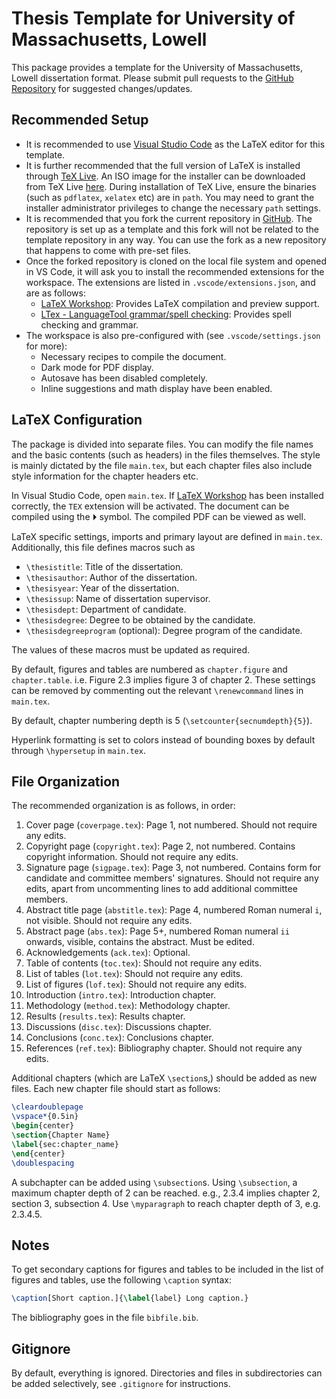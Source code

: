 # Thesis Template for University of Massachusetts, Lowell

This package provides a template for the University of Massachusetts, Lowell dissertation format.
Please submit pull requests to the [GitHub Repository](https://github.com/sunipkm/umlthesis) for
suggested changes/updates.

## Recommended Setup
- It is recommended to use [Visual Studio Code](https://code.visualstudio.com/) as the LaTeX editor
for this template. 
- It is further recommended that the full version of LaTeX is installed through
[TeX Live](https://www.tug.org/texlive/). An ISO image for the installer can be downloaded from TeX Live
[here](https://tug.org/texlive/acquire-iso.html). During installation of TeX Live, ensure the binaries (such as `pdflatex`, `xelatex` etc) are in `path`. You may need to grant the installer administrator privileges to change the necessary `path` settings.
- It is recommended that you fork the current repository in [GitHub](https://github.com). The repository is set up as a template and this fork will not be related to the template repository in any way. You can use the fork as a new repository that happens to come with pre-set files.
- Once the forked repository is cloned on the local file system and opened in VS Code, it will ask you to install the recommended extensions for the workspace. The extensions are listed in `.vscode/extensions.json`, and are as follows:
    - [LaTeX Workshop](https://marketplace.visualstudio.com/items?itemName=James-Yu.latex-workshop): Provides LaTeX compilation and preview support.
    - [LTex - LanguageTool grammar/spell checking](https://marketplace.visualstudio.com/items?itemName=valentjn.vscode-ltex): Provides spell checking and grammar.
- The workspace is also pre-configured with (see `.vscode/settings.json` for more):
    - Necessary recipes to compile the document.
    - Dark mode for PDF display.
    - Autosave has been disabled completely.
    - Inline suggestions and math display have been enabled.

## LaTeX Configuration

The package is divided into separate files. You can modify the file 
names and the basic contents (such as headers) in the files themselves. 
The style is mainly dictated by the file `main.tex`, but each chapter 
files also include style information for the chapter headers etc.

In Visual Studio Code, open `main.tex`. If [LaTeX Workshop](https://marketplace.visualstudio.com/items?itemName=James-Yu.latex-workshop) has been installed correctly, the `TEX` extension will be activated. The document can be compiled using the ⏵ symbol. The compiled PDF can be viewed as well.

LaTeX specific settings, imports and primary layout are defined in `main.tex`. Additionally, this file defines macros such as
- `\thesistitle`: Title of the dissertation.
- `\thesisauthor`: Author of the dissertation.
- `\thesisyear`: Year of the dissertation.
- `\thesissup`: Name of dissertation supervisor.
- `\thesisdept`: Department of candidate.
- `\thesisdegree`: Degree to be obtained by the candidate.
- `\thesisdegreeprogram` (optional): Degree program of the candidate.

The values of these macros must be updated as required.

By default, figures and tables are numbered as `chapter.figure` and `chapter.table`. i.e. Figure 2.3 implies figure 3 of chapter 2. These settings can be removed by commenting out the relevant `\renewcommand` lines in `main.tex`.

By default, chapter numbering depth is 5 (`\setcounter{secnumdepth}{5}`).

Hyperlink formatting is set to colors instead of bounding boxes by default through `\hypersetup` in `main.tex`.

## File Organization

The recommended organization is as follows, in order:
1. Cover page (`coverpage.tex`): Page 1, not numbered. Should not require any edits.
1. Copyright page (`copyright.tex`): Page 2, not numbered. Contains copyright information. Should not require any edits.
1. Signature page (`sigpage.tex`): Page 3, not numbered. Contains form for candidate and committee members' signatures. Should not require any edits, apart from uncommenting lines to add additional committee members.
1. Abstract title page (`abstitle.tex`): Page 4, numbered Roman numeral `i`, not visible. Should not require any edits.
1. Abstract page (`abs.tex`): Page 5+, numbered Roman numeral `ii` onwards, visible, contains the abstract. Must be edited.
1. Acknowledgements (`ack.tex`): Optional.
1. Table of contents (`toc.tex`): Should not require any edits.
1. List of tables (`lot.tex`): Should not require any edits.
1. List of figures (`lof.tex`): Should not require any edits.
1. Introduction (`intro.tex`): Introduction chapter.
1. Methodology (`method.tex`): Methodology chapter.
1. Results (`results.tex`): Results chapter.
1. Discussions (`disc.tex`): Discussions chapter.
1. Conclusions (`conc.tex`): Conclusions chapter.
1. References (`ref.tex`): Bibliography chapter. Should not require any edits.

Additional chapters (which are LaTeX `\section`s,) should be added as new files. Each new chapter file should start as follows:
```latex
\cleardoublepage
\vspace*{0.5in}
\begin{center}
\section{Chapter Name}
\label{sec:chapter_name}
\end{center}
\doublespacing
```
A subchapter can be added using `\subsection`s. Using `\subsection`, a maximum chapter depth of 2 can be reached. e.g., 2.3.4 implies chapter 2, section 3, subsection 4. Use `\myparagraph` to reach chapter depth of 3, e.g. 2.3.4.5.

## Notes

To get secondary captions for figures and tables to be included in the list of figures and tables, use the following `\caption` syntax:
```latex
\caption[Short caption.]{\label{label} Long caption.}
```

The bibliography goes in the file `bibfile.bib`. 

## Gitignore
By default, everything is ignored. Directories and files in subdirectories can be added selectively, see `.gitignore` for instructions.
